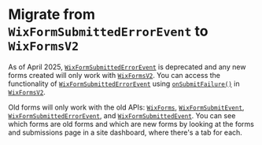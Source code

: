 # Migrate from `WixFormSubmittedErrorEvent` to `WixFormsV2`
As of April 2025, [`WixFormSubmittedErrorEvent`](https://dev.wix.com/docs/velo/velo-only-apis/$w/wix-form-submitted-error-event/wix-form-fields) is deprecated and any new forms created will only work with [`WixFormsV2`](https://dev.wix.com/docs/velo/velo-only-apis/$w/wix-forms-v2/introduction). You can access the functionality of [`WixFormSubmittedErrorEvent`](https://dev.wix.com/docs/velo/velo-only-apis/$w/wix-form-submitted-error-event/code) using [`onSubmitFailure()`](https://dev.wix.com/docs/velo/velo-only-apis/$w/wix-forms-v2/on-submit-failure) in [`WixFormsV2`](https://dev.wix.com/docs/velo/velo-only-apis/$w/wix-forms-v2/introduction).

Old forms will only work with the old APIs: [`WixForms`](https://dev.wix.com/docs/velo/velo-only-apis/$w/wix-forms/introduction), [`WixFormSubmitEvent`](https://dev.wix.com/docs/velo/velo-only-apis/$w/wix-form-submit-event/wix-form-fields), [`WixFormSubmittedErrorEvent`](https://dev.wix.com/docs/velo/velo-only-apis/$w/wix-form-submitted-error-event/code), and [`WixFormSubmittedEvent`](https://dev.wix.com/docs/velo/velo-only-apis/$w/wix-form-submitted-event/wix-form-field). You can see which forms are old forms and which are new forms by looking at the forms and submissions page in a site dashboard, where there's a tab for each.
